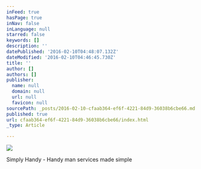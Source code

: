 ```yaml
---
inFeed: true
hasPage: true
inNav: false
inLanguage: null
starred: false
keywords: []
description: ''
datePublished: '2016-02-10T04:48:07.132Z'
dateModified: '2016-02-10T04:46:45.730Z'
title: ''
author: []
authors: []
publisher:
  name: null
  domain: null
  url: null
  favicon: null
sourcePath: _posts/2016-02-10-cfaab364-ef6f-4221-84d9-36038b6cbe66.md
published: true
url: cfaab364-ef6f-4221-84d9-36038b6cbe66/index.html
_type: Article

---
```

![](https://the-grid-user-content.s3-us-west-2.amazonaws.com/034bc8e5-02fe-46e5-8266-79f8e37cd78e.jpg)

Simply Handy - Handy man services made simple